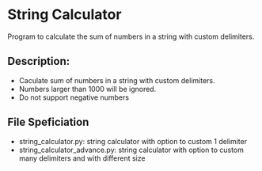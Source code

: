 # String Calculator

Program to calculate the sum of numbers in a string with custom delimiters. 

## Description:
* Caculate sum of numbers in a string with custom delimiters. 
* Numbers larger than 1000 will be ignored. 
* Do not support negative numbers

## File Speficiation
* string_calculator.py: string calculator with option to custom 1 delimiter
* string_calculator_advance.py: string calculator with option to custom many delimiters and with different size
